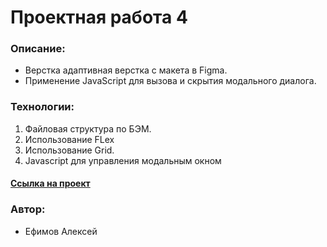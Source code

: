 # Проектная работа 4

### Описание:
* Верстка адаптивная верстка с макета в Figma.
* Применение JavaScript для вызова и скрытия модального диалога.

### Технологии:

1. Файловая структура по БЭМ.
2. Использование FLex
3. Использование Grid.
4. Javascript для управления модальным окном

#### [Ссылка на  проект](https://factorng.github.io/mesto/index.html)

### Автор:
* Ефимов Алексей
